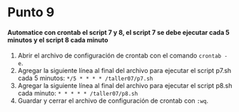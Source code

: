 # Punto 9
####  Automatice con crontab el script 7 y 8, el script 7 se debe ejecutar cada 5 minutos y el script 8 cada minuto
1. Abrir el archivo de configuración de crontab con el comando ```crontab -e```.
2. Agregar la siguiente línea al final del archivo para ejecutar el script p7.sh cada 5 minutos:
```*/5 * * * * /taller07/p7.sh```
1. Agregar la siguiente línea al final del archivo para ejecutar el script p8.sh cada minuto:
```* * * * * /taller07/p8.sh```
1. Guardar y cerrar el archivo de configuración de crontab con ```:wq```.

